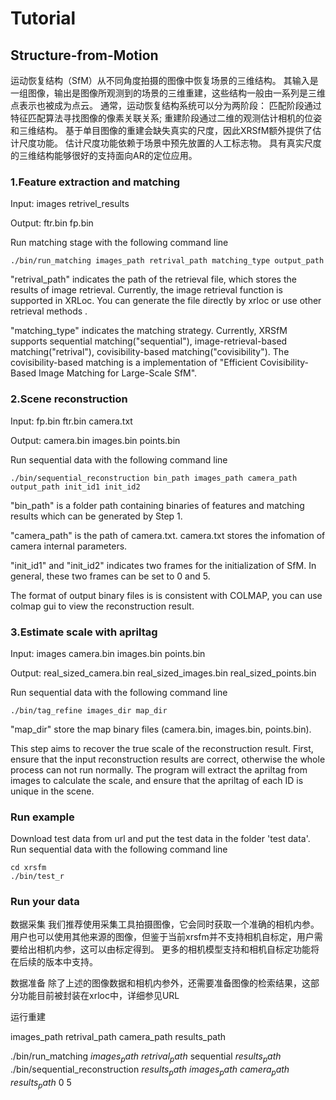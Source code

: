  
# Tutorial 

## Structure-from-Motion

运动恢复结构（SfM）从不同角度拍摄的图像中恢复场景的三维结构。
其输入是一组图像，输出是图像所观测到的场景的三维重建，这些结构一般由一系列是三维点表示也被成为点云。
通常，运动恢复结构系统可以分为两阶段：
匹配阶段通过特征匹配算法寻找图像的像素关联关系;
重建阶段通过二维的观测估计相机的位姿和三维结构。
基于单目图像的重建会缺失真实的尺度，因此XRSfM额外提供了估计尺度功能。
估计尺度功能依赖于场景中预先放置的人工标志物。
具有真实尺度的三维结构能够很好的支持面向AR的定位应用。


### 1.Feature extraction and matching
Input:
images
retrivel_results

Output:
ftr.bin
fp.bin

Run matching stage with the following command line

```
./bin/run_matching images_path retrival_path matching_type output_path
```

"retrival_path" indicates the path of the retrieval file, which stores the results of image retrieval.
Currently, the image retrieval function is supported in XRLoc.
You can generate the file directly by xrloc or use other retrieval methods .

"matching_type" indicates the matching strategy.
Currently, XRSfM supports sequential matching("sequential"), image-retrieval-based matching("retrival"), covisibility-based matching("covisibility").
The covisibility-based matching is a implementation of "Efficient Covisibility-Based Image Matching for Large-Scale SfM".



### 2.Scene reconstruction
Input:
fp.bin
ftr.bin
camera.txt

Output:
camera.bin
images.bin
points.bin

Run sequential data with the following command line
```
./bin/sequential_reconstruction bin_path images_path camera_path output_path init_id1 init_id2
```

"bin_path" is a folder path containing binaries of features and matching results which can be generated by Step 1. 

"camera_path" is the path of camera.txt. camera.txt stores the infomation of camera internal parameters.

"init_id1" and "init_id2" indicates two frames for the initialization of SfM.
In general, these two frames can be set to 0 and 5.

The format of output binary files is is consistent with COLMAP, you can use colmap gui to view the reconstruction result.

### 3.Estimate scale with apriltag
Input:
images
camera.bin
images.bin
points.bin

Output:
real_sized_camera.bin
real_sized_images.bin
real_sized_points.bin

Run sequential data with the following command line
```
./bin/tag_refine images_dir map_dir
```

"map_dir" store the map binary files (camera.bin, images.bin, points.bin).

This step aims to recover the true scale of the reconstruction result.
First, ensure that the input reconstruction results are correct, otherwise the whole process can not run normally.
The program will extract the apriltag from images to calculate the scale, and ensure that the apriltag of each ID is unique in the scene.

### Run example

Download test data from url and put the test data in the folder 'test data'.
Run sequential data with the following command line 
```
cd xrsfm
./bin/test_r
```

### Run your data

数据采集
我们推荐使用采集工具拍摄图像，它会同时获取一个准确的相机内参。
用户也可以使用其他来源的图像，但鉴于当前xrsfm并不支持相机自标定，用户需要给出相机内参，这可以由标定得到。
更多的相机模型支持和相机自标定功能将在后续的版本中支持。

数据准备
除了上述的图像数据和相机内参外，还需要准备图像的检索结果，这部分功能目前被封装在xrloc中，详细参见URL

运行重建

images_path 
retrival_path
camera_path
results_path

./bin/run_matching ${images_path}$ ${retrival_path}$ sequential ${results_path}$
./bin/sequential_reconstruction ${results_path}$ ${images_path}$ ${camera_path}$ ${results_path}$ 0 5
